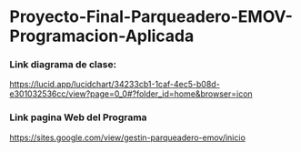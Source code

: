 # Proyecto-Final-Parqueadero-EMOV-Programacion-Aplicada
### Link diagrama de clase:
https://lucid.app/lucidchart/34233cb1-1caf-4ec5-b08d-e301032536cc/view?page=0_0#?folder_id=home&browser=icon
### Link pagina Web del Programa
https://sites.google.com/view/gestin-parqueadero-emov/inicio

